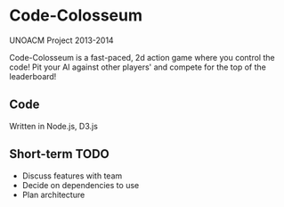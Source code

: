 Code-Colosseum
=============
UNOACM Project 2013-2014

Code-Colosseum is a fast-paced, 2d action game where you control the code! Pit your AI against other players' and compete for the top of the leaderboard!

Code
------------
Written in Node.js, D3.js


Short-term TODO
-----------
* Discuss features with team
* Decide on dependencies to use
* Plan architecture
